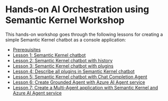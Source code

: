 # Hands-on AI Orchestration using Semantic Kernel Workshop

This hands-on workshop goes through the following lessons for creating a simple Semantic Kernel
chatbot as a console application:

- [Prerequisites](/labs/pre-reqs.md)
- [Lesson 1: Semantic Kernel chatbot](/labs/lesson1.md)
- [Lesson 2: Semantic Kernel chatbot with history](/labs/lesson2.md)
- [Lesson 3: Semantic Kernel chatbot with plugins](/labs/lesson3.md)
- [Lesson 4: Describe all plugins in Semantic Kernel chatbot](/labs/lesson4.md)
- [Lesson 5: Semantic Kernel chatbot with Chat Completion Agent](/labs/lesson5.md)
- [Lesson 6: Create Grounded Agent with Azure AI Agent service](/labs/lesson6.md)
- [Lesson 7: Create a Multi-Agent application with Semantic Kernel and Azure AI Agent service](/labs/lesson7.md)
